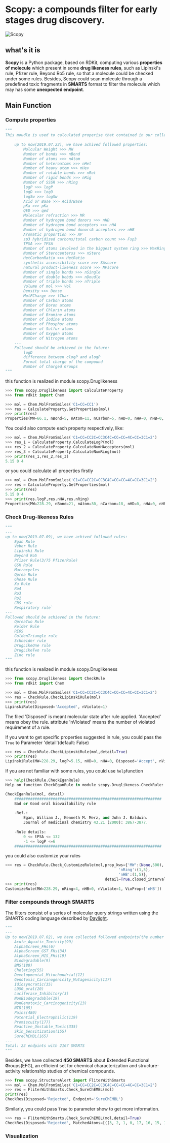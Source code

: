 # Scopy: a compounds filter for early stages drug discovery.

![Scopy](C:\Users\mtdzj04\Desktop\py_work\Scopy\Scopy.png)

## what's it is

**Scopy** is a Python package, based on RDKit, computing various **properties of molecule** which present in some **drug likeness rules**, such as Lipinski's rule, Pfizer rule, Beyond Ro5 rule, so that a molecule could be checked under some rules. Besides, Scopy could scan molecule through a predefined toxic fragments in **SMARTS** format to filter the molecule which may has some **unexpected endpoint**.

## Main Function

### Compute properties

```python
"""
This moudle is used to calculated properise that contained in our collectded rules
    ---
    up to now(2019.07.22), we have achived followed properties:
        Molcular Weight >>> MW
        Number of bonds >>> nBond
        Number of atoms >>> nAtom
        Number of heteroatoms >>> nHet
        Number of heavy atom >>> nHev
        Number of rotable bonds >>> nRot
        Number of rigid bonds >>> nRig
        Number of SSSR >>> nRing
        logP >>> logP
        logD >>> logD
        logSw >>> logSw
        Acid or Base >>> Acid/Base
        pKa >>> pKa
        QED >>> qed
        Molecular refraction >>> MR
        Number of hydrogen bond donors >>> nHD
        Number of hydrogen bond acceptors >>> nHA
        Number of hydrogen bond donors& acceptors >>> nHB
        Aromatic proportion >>> AP
        sp3 hybridized carbons/total carbon count >>> Fsp3
        TPSA >>> TPSA
        Number of atoms involved in the biggest system ring >>> MaxRing
        Number of Sterocenterss >>> nStero
        HetCarbonRatio >>> HetRatio
        synthetic accessibility score >>> SAscore
        natural product-likeness score >>> NPscore
        Number of single bonds >>> nSingle
        Number of double bobds >>> nDoudle
        Number of triple bonds >>> nTriple
        Volume of mol >>> Vol
        Density >>> Dense
        MolFCharge >>> fChar
        Number of Carbon atoms
        Number of Boron atoms
        Number of Chlorin atoms
        Number of Bromine atoms
        Number of Iodine atoms
        Number of Phosphor atoms
        Number of Sulfur atoms
        Number of Oxygen atoms
        Number of Nitrogen atoms       
    ---
    Followed should be achieved in the future:
        logD
        difference between clogP and alogP
        Formal total charge of the compound
        Number of Charged Groups
"""
```
this function is realized in module scopy.Druglikeness

```python
>>> from scopy.Druglikeness import CalculateProperty
>>> from rdkit import Chem
```

```python
>>> mol = Chem.MolFromSmiles('C1=CC=CC1')
>>> res = CalculateProperty.GetProperties(mol)
>>> print(res)
Properties(MW=66.1, nBond=5, nAtom=11, nCarbon=5, nHD=0, nHA=0, nHB=0, nHet=0, nStero=0, nHev=5, nRot=0, nRig=5, nRing=1, logP=1.5, logSw=-1.21, MR=22.9, tPSA=0.0, AP=0.0, HetRatio=0.0, Fsp3=0.2, MaxRing=5, QED=0.4, SAscore=3.31, NPscore=2.16)
```

You could also compute each property respectively, like:

```python
>>> mol = Chem.MolFromSmiles('C1=CC=CC2C=CC3C4C=CC=CC=4C=CC=3C1=2')
>>> res_1 = CalculateProperty.CalculateLogP(mol)
>>> res_2 = CalculateProperty.CalculateNumHAcceptors(mol)
>>> res_3 = CalculateProperty.CalculateNumRing(mol)
>>> print(res_1,res_2,res_3)
5.15 0 4
```

or you could calculate all properties firstly

```python
>>> mol = Chem.MolFromSmiles('C1=CC=CC2C=CC3C4C=CC=CC=4C=CC=3C1=2')
>>> res = CalculateProperty.GetProperties(mol)
>>> print(res)
5.15 0 4
>>> print(res.logP,res.nHA,res.nRing)
Properties(MW=228.29, nBond=21, nAtom=30, nCarbon=18, nHD=0, nHA=0, nHB=0, nHet=0, nStero=0, nHev=18, nRot=0, nRig=21, nRing=4, logP=5.15, logSw=-5.28, MR=78.96, tPSA=0.0, AP=1.0, HetRatio=0.0, Fsp3=0.0, MaxRing=18, QED=0.37, SAscore=1.35, NPscore=-0.14)
```

### Check Drug-likeness Rules

```python
"""
---
up to now(2019.07.09), we have achived followed rules:
    Egan Rule
    Veber Rule
    Lipinski Rule
    Beyond Ro5
    Pfizer Rule(3/75 PfizerRule)
    GSK Rule
    Macrocycles
    Oprea Rule
    Ghose Rule
   	Xu Rule
    Ro4
    Ro3
    Ro2
    CNS rule
    Respiratory rule`
---
Followed should be achieved in the future:
    OpreaTwo Rule
    Kelder Rule
    REOS
    GoldenTriangle rule
    Schneider rule
    DrugLikeOne rule
    DrugLikeTwo rule
    Zinc rule
"""
```

this function is realized in module scopy.Druglikeness

```python
>>> from scopy.Druglikeness import CheckRule
>>> from rdkit import Chem

>>> mol = Chem.MolFromSmiles('C1=CC=CC2C=CC3C4C=CC=CC=4C=CC=3C1=2')
>>> res = CheckRule.CheckLipinskiRule(mol)
>>> print(res)
LipinskiRule(Disposed='Accepted', nViolate=1)
```

The filed 'Disposed' is meant molecular state after rule applied. 'Accepted' means obey the rule. attribute 'nViolated' means the number of violated requirement of a rule.

If you want to get specific properties suggested in rule, you could pass the <code>True</code>  to Parameter 'detail'(default: False)

```python
>>> res = CheckRule.CheckLipinskiRule(mol,detail=True)
>>> print(res)
LipinskiRule(MW=228.29, logP=5.15, nHD=0, nHA=0, Disposed='Accept', nViolated=1)
```

If you are  not familiar with some rules, you could use <code>help</code>function

```python
>>> help(CheckRule.CheckEganRule)
Help on function CheckEganRule in module scopy.Druglikeness.CheckRule:

CheckEganRule(mol, detail)
    #################################################################
    Bad or Good oral biovailability rule
    
    -Ref.:
        Egan, William J., Kenneth M. Merz, and John J. Baldwin. 
        Journal of medicinal chemistry 43.21 (2000): 3867-3877.
        
    -Rule details:
        0 <= tPSA <= 132
        -1 <= logP <=6
    #################################################################
```

you could also customize your rules

```python
>>> res = CheckRule.Check_CustomizeRule(mol,prop_kws={'MW':(None,500),
                                                  'nRing':(1,5),
                                                  'nHB':(1,5)},
                                        	detail=True,closed_interval=False)
>>> print(res)
CustomizeRule(MW=228.29, nRing=4, nHB=0, nViolate=1, VioProp=['nHB'])
```

### Filter compounds through SMARTS

The filters consist of a series of molecular query strings written using the SMARTS coding language described by [Daylight](https://www.daylight.com/). 

```python
"""
---
Up to now(2019.07.02), we have collected followed endpoints(the number of SMARTS):
	Acute_Aquatic_Toxicity(99)
	AlphaScreen_FHs(6)
	AlphaScreen_GST_FHs(34)
	AlphaScreen_HIS_FHs(19)
	Biodegradable(9)
	BMS(180)
	Chelating(55)
	Developmental_Mitochondrial(12)
	Genotoxic_Carcinogenicity_Mutagenicity(117)
	Idiosyncratic(35)
	LD50_oral(20)
	Luciferase_Inhibitory(3)
	NonBiodegradable(19)
	NonGenotoxic_Carcinogenicity(23)
	NTD(105)
	Pains(480)
	Potential_Electrophilic(119)
	Promiscuity(177)
	Reactive_Unstable_Toxic(335)
	Skin_Sensitization(155)
	SureChEMBL(165)
---	
Total: 23 endpints with 2167 SMARTS
"""
```

Besides, we have collected **450 SMARTS** about **E**xtended **F**unctional **G**roups(EFG), an efficient set
for chemical characterization and structure-activity relationship studies of chemical compounds.

```python
>>> from scopy.StructureAlert import FliterWithSmarts
>>> mol = Chem.MolFromSmiles('C1=CC=CC2C=CC3C4C=CC=CC=4C=CC=3C1=2')
>>> res = FliterWithSmarts.Check_SureChEMBL(mol)
print(res)
CheckRes(Disposed='Rejected', Endpoint='SureChEMBL')
```

Similarly, you could pass <code>True</code> to parameter show to get more information.

```python
>>> res = FliterWithSmarts.Check_SureChEMBL(mol,detail=True)
CheckRes(Disposed='Rejected', MatchedAtoms=[((3, 2, 1, 0, 17, 16, 15, 14, 13, 8, 7, 6, 5, 4), (12, 11, 10, 9, 8, 7, 6, 5, 4, 17, 16, 15, 14, 13))], MatchedNames=['Polynuclear_Aromatic_2'], Endpoint='SureChEMBL')
```

### Visualization
